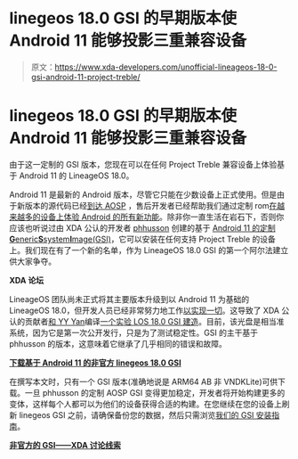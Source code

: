 # linegeos 18.0 GSI 的早期版本使 Android 11 能够投影三重兼容设备

> 原文：<https://www.xda-developers.com/unofficial-lineageos-18-0-gsi-android-11-project-treble/>

# linegeos 18.0 GSI 的早期版本使 Android 11 能够投影三重兼容设备

由于这一定制的 GSI 版本，您现在可以在任何 Project Treble 兼容设备上体验基于 Android 11 的 LineageOS 18.0。

Android 11 是最新的 Android 版本，尽管它只能在少数设备上正式使用。但是由于新版本的源代码已经[到达 AOSP](https://www.xda-developers.com/android-11-source-code-aosp/) ，售后开发者已经帮助我们通过定制 rom[在越来越多的设备上体验 Android 的所有新功能](https://www.xda-developers.com/android-11-custom-rom-list/)。除非你一直生活在岩石下，否则你应该也听说过由 XDA 公认的开发者 [phhusson](https://forum.xda-developers.com/member.php?u=1915408) 创建的基于 [Android 11 的定制**G**eneric**S**system**I**mage(GSI)](https://www.xda-developers.com/developer-boots-android-11-22-older-devices-project-treble-gsi/)，它可以安装在任何支持 Project Treble 的设备上。我们现在有了一个新的名单，作为 LineageOS 18.0 GSI 的第一个阿尔法建立供大家争夺。

**XDA 论坛**

LineageOS 团队尚未正式将其主要版本升级到以 Android 11 为基础的 LineageOS 18.0，但开发人员已经非常努力地工作[以实现一切](https://review.lineageos.org/q/branch:lineage-18.0+status:merged)。这导致了 XDA 公认的贡献者[和 YY Yan](https://forum.xda-developers.com/member.php?u=4467696)编译[一个实验 LOS 18.0 GSI 建造](https://forum.xda-developers.com/showpost.php?p=83662741)。目前，该光盘是相当准系统，因为它是第一次公开发行，只是为了测试稳定性。GSI 的主干基于 phhusson 的版本，这意味着它继承了几乎相同的错误和故障。

**[下载基于 Android 11 的非官方 linegeos 18.0 GSI](https://sourceforge.net/projects/andyyan-gsi/files/Testing/)**

在撰写本文时，只有一个 GSI 版本(准确地说是 ARM64 AB 非 VNDKLite)可供下载。一旦 phhusson 的定制 AOSP GSI 变得更加稳定，开发者将开始构建更多的变体，这样每个人都可以为他们的设备获得合适的构建。在您继续在您的设备上刷新 linegeos GSI 之前，请确保备份您的数据，然后只需浏览[我们的 GSI 安装指南](https://www.xda-developers.com/flash-generic-system-image-project-treble-device/)。

**[非官方的 GSI——XDA 讨论线索](https://forum.xda-developers.com/project-treble/trebleenabled-device-development/gsi-lineageos-17-0-gsi-archs-t4004673)**
